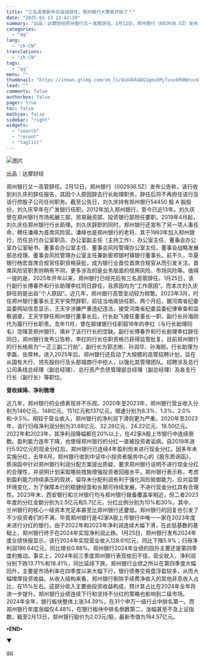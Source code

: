 ```yaml
---
title: "三名高管新年后连续辞任，郑州银行大整顿开始了？"
date: "2025-02-13 23:42:39"
summary: "出品｜达摩财经郑州银行又一高管辞任。2月12日，郑州银行（002936.SZ）发布公告称，该行收到刘..."
categories:
  - "qq"
lang:
  - "zh-CN"
translations:
  - "zh-CN"
tags:
  - "qq"
menu: ""
thumbnail: "https://inews.gtimg.com/om_ls/OuX4UkADG1gmskMjTvuxkMdNUsvnRLmpzQlpEIAJG6WfgAA_640360/0"
lead: ""
comments: false
authorbox: false
pager: true
toc: false
mathjax: false
sidebar: "right"
widgets:
  - "search"
  - "recent"
  - "taglist"
---
```


![图片](https://inews.gtimg.com/om_bt/Oo8mZlTOa6JyVUUZaMa6hhBPjeTp31R8CCzPqB07I-VwsAA/641)

出品｜达摩财经

郑州银行又一高管辞任。2月12日，郑州银行（002936.SZ）发布公告称，该行收到刘久庆的辞任报告，其因个人原因辞去行长助理职务，辞任后将不再担任该行及该行控股子公司任何职务。截至公告日，刘久庆持有郑州银行54450 股 A 股股份。刘久庆早年在广发银行任职，2012年加入郑州银行，至今已近13年。刘久庆曾在郑州银行市场拓展三部、贸易融资部、投资银行部担任要职。2019年4月起，刘久庆任郑州银行行长助理。刘久庆辞职的同时，郑州银行还宣布了另一项人事任命，聘任潘峰为首席风险官。潘峰也是郑州银行的老将，其于1993年加入郑州银行，历任总行办公室职员、办公室副主任（主持工作）、办公室主任、董事会办公室办公室秘书、董事会办公室主任、董事会风险管理办公室主任、董事会战略发展部总经理、董事会风险管理办公室主任兼新密郑银村镇银行董事长。前不久，华夏银行杨宏首席合规官任职资格获批，成为银行业首位首席合规官从而引发关注。首席风险官职责则稍有不同，更多涉及的是业务层面的信用风险、市场风险等。值得一提的是，2025年开年以来，郑州银行已经先后有三名高管辞任。1月25日，该行副行长傅春乔和行长助理李红同日辞任，且原因均为“工作原因”。而本次刘久庆辞任则是出自“个人原因”。近几年，郑州银行高管变动较为频繁。2023年3月，时任郑州银行董事长王天宇突然辞职，前往当地政协任职。两个月后，据河南省纪委监委网站信息显示，王天宇涉嫌严重违纪违法，接受河南省纪委监委纪律审查和监察调查。王天宇辞任郑州银行董事长后，行长赵飞接任董事长一职，副行长孙海刚代为履行行长职责。去年11月，曾在邮储银行任职超16年的李红（与行长助理同名）空降至郑州银行，填补了该行行长的空缺。副行长傅春乔和行长助理李红辞任同日，郑州银行发布公告称，李红的行长任职资格已获得监管批复。目前郑州银行的行长格局为“一正三副二行助”，副行长为郭志彬、孙润华、孙海刚，行长助理为李磊、张厚林。进入2025年后，郑州银行还启动了大规模的高管招聘计划，旨在从国有大行、领先股份行及头部城商行中挖人，以强化其管理团队。招聘涉及总行公司条线总经理（副总经理）、总行资产负债管理部总经理（副总经理）及各支行行长（副行长）等职位。

**营收续降、净利微增**

近几年，郑州银行的业绩表现并不乐观。2020年至2023年，郑州银行营业收入分别为146亿元、148亿元、151亿元和137亿元，增速分别为8.3%、1.3%、2.0%和-9.5%。相较于营业收入，郑州银行的净利润下滑则更为严重。2020年至2023年，该行归母净利润分别为31.68亿元、32.26亿元、24.22亿元、18.50亿元。2022年和2023年，其净利润降幅都在20%以上，在42家A股上市银行中连续倒数。盈利能力连年下降，也使得郑州银行的分红一直被投资者诟病。自2019年进行5.92亿元的现金分红后，郑州银行已连续4年盈利但未进行现金分红。因多年未实施分红，去年6月，郑州银行收到中证中小投资者服务中心的《股东质询函》，质询函中针对郑州银行利润分配方案提出质疑，要求郑州银行说明不进行现金分红的合理性，并说明计划采取哪些措施增强投资者回报水平。郑州银行表示称，考虑到盈利能力持续承压的现状，留存未分配利润有利于强化风险抵御能力、应对监管环境变化，为了保障本行的稳健经营和长期可持续发展，不进行现金分红具有合理性。2023年末，西安银行和兰州银行均与郑州银行拨备覆盖率相近，但二者2023年度的分红金额分别为2.5亿元和5.7亿元，分红比例分别为10%和30%。其中，兰州银行的核心一级资本充足率甚至比郑州银行还要低。郑州银行的回复也引发了不少投资者们的不满，毕竟郑州银行是42家A股上市银行中唯一一家在2023年度未进行分红的银行。由于2022年和2023年净利润连续大幅下滑，在此低基数的基础上，郑州银行终于在2024年实现净利润止跌。1月25日，郑州银行发布2024年度业绩快报显示，该行2024年实现营业收入128.61亿元，同比下降5.9%；归母净利润186.64亿元，同比增长0.88%。郑州银行2024年业绩的回升主要还是第四季度的推动。事实上，2024年前三季度郑州银行表现依旧不佳，营业收入、净利润分别下跌13.71%和18.41%，同比延续下跌。郑州银行业绩之所以在第四季度大幅回升，主要是市场利率在四季度以来大幅下行，银行债券交易盘浮盈较多，从而大幅增厚投资收益。从收入结构来看，郑州银行剔除手续费净收入的其他非息收入占比，在15%左右。这部分收入主要由投资收益构成，预计其占比在2024年全年将进一步提升。郑州银行业绩连续下行和坚持不分红的策略也影响到二级市场。2024年全年，银行板块整体上涨34.39%，在31个申万一级行业中排名第一。而郑州银行年度涨幅仅4.48%，在银行板块中排名倒数第二，涨幅甚至不及上证指数。截至2月13日，郑州银行股价为2.03元/股，最新市值为184.57亿元。

**•END•**

▼

[qq](https://new.qq.com/rain/a/20250213A0997V00)
